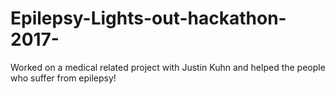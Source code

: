 # Epilepsy-Lights-out-hackathon-2017-
Worked on a medical related project with Justin Kuhn and helped the people who suffer from epilepsy!
